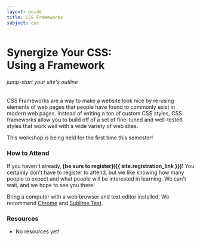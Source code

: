 ```yaml
---
layout: guide
title: CSS Frameworks
subject: css
---
```


# Synergize Your CSS: <br>Using a Framework

###### jump-start your site's outline

CSS Frameworks are a way to make a website look nice by re-using elements of web
pages that people have found to commonly exist in modern web pages. Instead of
writing a ton of custom CSS styles, CSS frameworks allow you to build off of a
set of fine-tuned and well-tested styles that work well with a wide variety of
web sites.

This workshop is being held for the first time this semester!


### How to Attend

If you haven't already, __[be sure to register]({{ site.registration_link }})__! You certainly don't have to register to attend, but we like knowing how many people to expect and what people will be interested in learning. We can't wait, and we hope to see you there!

Bring a computer with a web browser and text editor installed. We recommend [Chrome](https://www.google.com/chrome/browser/) and [Sublime Text](http://www.sublimetext.com/).

### Resources

- No resources yet!

